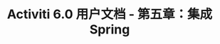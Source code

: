 ---
layout: post
title: Activiti 6.0 用户文档 - 第五章：集成Spring
categories: activiti
description: 流程引擎 Activiti 第五章：集成Spring
keywords: 流程引擎, activiti
---